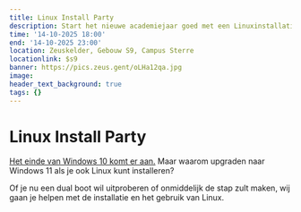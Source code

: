 ```yaml
---
title: Linux Install Party
description: Start het nieuwe academiejaar goed met een Linuxinstallatie
time: '14-10-2025 18:00'
end: '14-10-2025 23:00'
location: Zeuskelder, Gebouw S9, Campus Sterre
locationlink: $s9
banner: https://pics.zeus.gent/oLHa12qa.jpg
image:
header_text_background: true
tags: {}
---
```


# Linux Install Party

[Het einde van Windows 10 komt er aan.](https://endof10.org/)
Maar waarom upgraden naar Windows 11 als je ook Linux kunt installeren? 

Of je nu een dual boot wil uitproberen of onmiddelijk de stap zult maken, wij gaan je helpen met de installatie en het gebruik van Linux.

